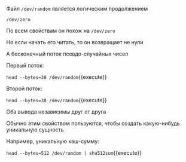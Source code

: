 Файл `/dev/random` является логическим продолжением 

`/dev/zero`

По всем свойствам он похож на `/dev/zero`

Но если начать его читать, то он возвращает не нули

А бесконечный поток псевдо-случайных чисел

Первый поток:

`head --bytes=30 /dev/random`{{execute}}

Второй поток:

`head --bytes=30 /dev/random`{{execute}}

Оба вывода независимы друг от друга

Обычно этим свойством пользуются, чтобы создать какую-нибудь уникальную сущность

Например, уникальную хэш-сумму:

`head --bytes=512 /dev/random | sha512sum`{{execute}}